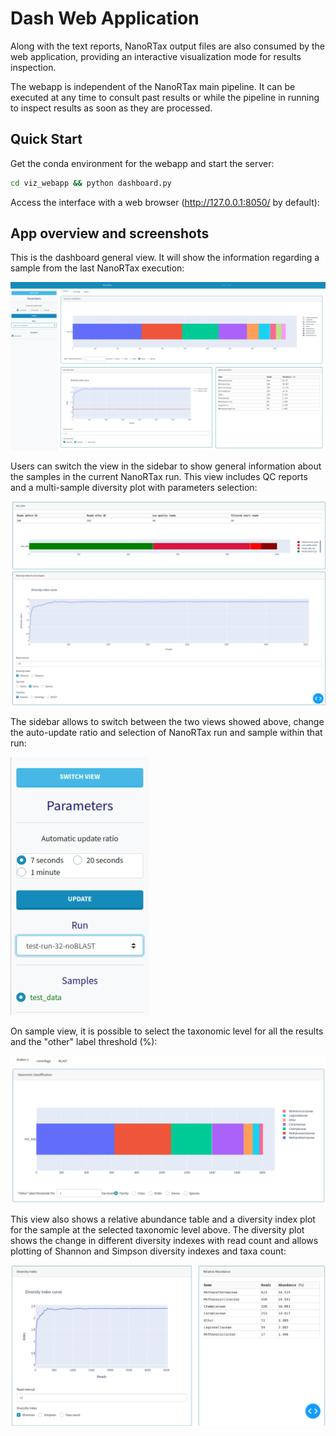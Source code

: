# Dash Web Application

Along with the text reports, NanoRTax output files are also consumed by the web application, providing an interactive visualization mode for results inspection.

The webapp is independent of the NanoRTax main pipeline. It can be executed at any time to consult past results or while the pipeline in running to inspect results as soon as they are processed.

## Quick Start

Get the conda environment for the webapp and start the server:
```bash
cd viz_webapp && python dashboard.py
```
Access the interface with a web browser (http://127.0.0.1:8050/ by default):

## App overview and screenshots

This is the dashboard general view. It will show the information regarding a sample from the last NanoRTax execution:

![sample_info](./assets/dashboard.png)

Users can switch the view in the sidebar to show general information about the samples in the current NanoRTax run. This view includes QC reports and a multi-sample diversity plot with parameters selection:

![sample_info](./assets/qc_general.png)

The sidebar allows to switch between the two views showed above, change the auto-update ratio and selection of NanoRTax run and sample within that run:

![sample_info](./assets/sidebar.png)

On sample view, it is possible to select the taxonomic level for all the results and the "other" label threshold (%):

![sample_info](./assets/barplot.png)

This view also shows a relative abundance table and a diversity index plot for the sample at the selected taxonomic level above. The diversity plot shows the change in different diversity indexes with read count and allows plotting of Shannon and Simpson diversity indexes and taxa count:

![sample_info](./assets/diversity.png)